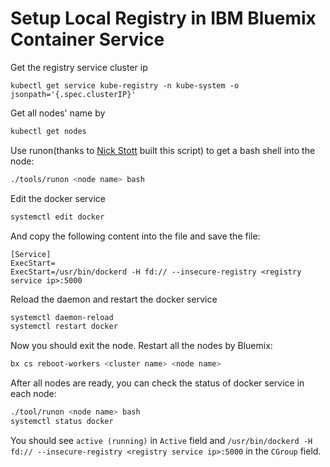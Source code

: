 # Setup Local Registry in IBM Bluemix Container Service

Get the registry service cluster ip
```shell
kubectl get service kube-registry -n kube-system -o jsonpath='{.spec.clusterIP}'
```

Get all nodes' name by 
```bash
kubectl get nodes
```

Use runon(thanks to [Nick Stott](github.com/nstott) built this script) to get a bash shell into the node:
```bash
./tools/runon <node name> bash
```

Edit the docker service
```bash
systemctl edit docker
```
And copy the following content into the file and save the file:
```
[Service]
ExecStart=
ExecStart=/usr/bin/dockerd -H fd:// --insecure-registry <registry service ip>:5000
```

Reload the daemon and restart the docker service
```bash
systemctl daemon-reload
systemctl restart docker
```

Now you should exit the node. Restart all the nodes by 
Bluemix:
```bash
bx cs reboot-workers <cluster name> <node name>
```

After all nodes are ready, you can check the status of docker service in each node:
```bash
./tool/runon <node name> bash
systemctl status docker
```

You should see `active (running)` in `Active` field and `/usr/bin/dockerd -H fd:// --insecure-registry <registry service ip>:5000` in the `CGroup` field.
